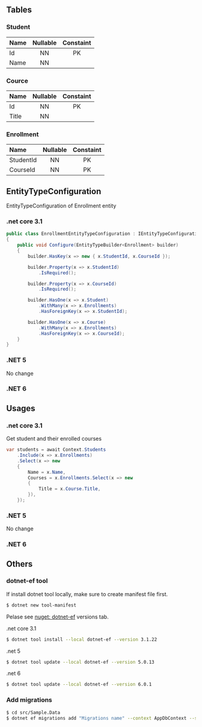 ## Tables

### Student

| Name  | Nullable | Constaint |
| :---- | :------: | :-------: |
| Id    | NN       | PK        |
| Name  | NN       |           |

### Cource

| Name  | Nullable | Constaint |
| :---- | :-----: | :--------: |
| Id    | NN      | PK         |
| Title | NN      |            |

### Enrollment

| Name      | Nullable | Constaint |
| :-------- | :------: | :-------: |
| StudentId | NN       | PK        |
| CourseId  | NN       | PK        |

## EntityTypeConfiguration 

EntityTypeConfiguration of Enrollment entity

### .net core 3.1

```csharp
public class EnrollmentEntityTypeConfiguration : IEntityTypeConfiguration<Enrollment>
{
    public void Configure(EntityTypeBuilder<Enrollment> builder)
    {
        builder.HasKey(x => new { x.StudentId, x.CourseId });

        builder.Property(x => x.StudentId)
            .IsRequired();

        builder.Property(x => x.CourseId)
            .IsRequired();

        builder.HasOne(x => x.Student)
            .WithMany(x => x.Enrollments)
            .HasForeignKey(x => x.StudentId);

        builder.HasOne(x => x.Course)
            .WithMany(x => x.Enrollments)
            .HasForeignKey(x => x.CourseId);                
    }
}
```

### .NET 5

No change

### .NET 6

## Usages

### .net core 3.1

Get student and their enrolled courses

```csharp
var students = await Context.Students
    .Include(x => x.Enrollments)
    .Select(x => new
    {
        Name = x.Name,
        Courses = x.Enrollments.Select(x => new
        {
            Title = x.Course.Title,
        }),
    });
```

### .NET 5

No change

### .NET 6

## Others

### dotnet-ef tool

If install dotnet tool locally, make sure to create manifest file first.

```bash
$ dotnet new tool-manifest
```

Pelase see [nuget: dotnet-ef](https://www.nuget.org/packages/dotnet-ef/) versions tab.

.net core 3.1

```bash
$ dotnet tool install --local dotnet-ef --version 3.1.22
```
.net 5

```bash
$ dotnet tool update --local dotnet-ef --version 5.0.13
```

.net 6

```bash
$ dotnet tool update --local dotnet-ef --version 6.0.1
```

### Add migrations

```bash
$ cd src/Sample.Data
$ dotnet ef migrations add "Migrations name" --context AppDbContext --startup-project ../Sample.App --project ../Sample.Data.SqlServer 
```